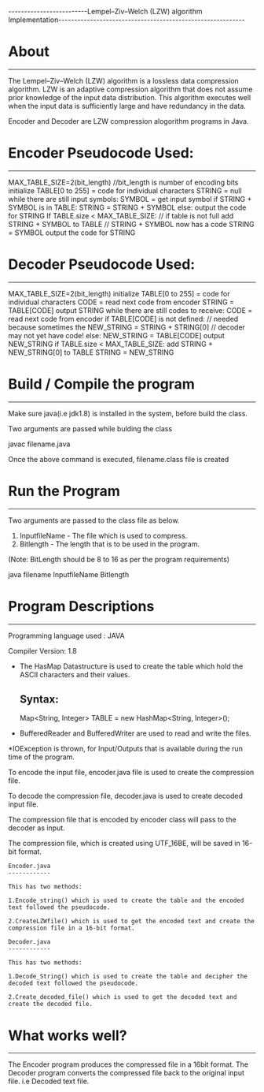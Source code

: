 
-------------------------Lempel–Ziv–Welch (LZW) algorithm Implementation-----------------------------------------------------------


# About
-----

The Lempel–Ziv–Welch (LZW) algorithm is a lossless data compression algorithm. LZW is an adaptive compression algorithm that does not assume prior knowledge of the input data distribution. This algorithm executes well when the input data is sufficiently large and have redundancy in the data.

Encoder and Decoder are LZW compression alogorithm programs in Java.


# Encoder Pseudocode Used:
------------------------

MAX_TABLE_SIZE=2(bit_length) //bit_length is number of encoding bits
initialize TABLE[0 to 255] = code for individual characters
STRING = null
while there are still input symbols:
	SYMBOL = get input symbol
	if STRING + SYMBOL is in TABLE:
		STRING = STRING + SYMBOL
	else:
		output the code for STRING
		If TABLE.size < MAX_TABLE_SIZE: // if table is not full
			add STRING + SYMBOL to TABLE // STRING + SYMBOL now has a code
	STRING = SYMBOL
output the code for STRING



# Decoder Pseudocode Used:
------------------------

MAX_TABLE_SIZE=2(bit_length)
initialize TABLE[0 to 255] = code for individual characters
CODE = read next code from encoder
STRING = TABLE[CODE]
output STRING
	while there are still codes to receive:
		CODE = read next code from encoder
		if TABLE[CODE] is not defined: // needed because sometimes the
			NEW_STRING = STRING + STRING[0] // decoder may not yet have code!
		else:
			NEW_STRING = TABLE[CODE]
		output NEW_STRING
		if TABLE.size < MAX_TABLE_SIZE:
			add STRING + NEW_STRING[0] to TABLE
		STRING = NEW_STRING


# Build / Compile the program
---------------------------

Make sure java(i.e jdk1.8) is installed in the system, before build the class.

Two arguments are passed while bulding the class

javac filename.java

Once the above command is executed, filename.class file is created


# Run the Program
---------------
Two arguments are passed to the class file as below.

1. InputfileName - The file which is used to compress.
2. Bitlength - The length that is to be used in the program. 

(Note: BitLength should be 8 to 16 as per the program requirements)


java filename InputfileName Bitlength


# Program Descriptions
----------------------

Programming language used : JAVA

Compiler Version: 1.8

* The HasMap Datastructure is used to create the table which hold the ASCII characters and their values.
	
	Syntax:
	-------

	Map<String, Integer> TABLE = new HashMap<String, Integer>();

* BufferedReader and BufferedWriter are used to read and write the files.

*IOException is thrown, for Input/Outputs that is available during the run time of the program.

To encode the input file, encoder.java file is used to create the compression file.

To decode the compression file, decoder.java is used to create decoded input file.

The compression file that is encoded by encoder class will pass to the decoder as input.

The compression file, which is created using UTF_16BE, will be saved in 16-bit format.

	Encoder.java
	------------

	This has two methods:
	
	1.Encode_string() which is used to create the table and the encoded text followed the pseudocode.

	2.CreateLZWfile() which is used to get the encoded text and create the compression file in a 16-bit format.

	Decoder.java
	------------

	This has two methods:
	
	1.Decode_String() which is used to create the table and decipher the decoded text followed the pseudocode.

	2.Create_decoded_file() which is used to get the decoded text and create the decoded file.



# What works well?
----------------

The Encoder program produces the compressed file in a 16bit format.
The Decoder program converts the compressed file back to the original input file. i.e Decoded text file.








